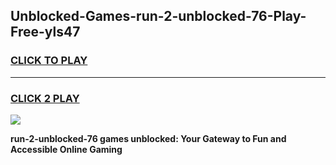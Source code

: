 
## Unblocked-Games-run-2-unblocked-76-Play-Free-yls47
<h3>
<a href="https://premium76.site?title=run-2-unblocked-76&ref=18A1">CLICK TO PLAY</a></h3>
<hr>

<h3>
<a href="https://premium76.site?title=run-2-unblocked-76&ref=18A1">CLICK 2 PLAY</a>
  
</h3>

<a href="https://premium76.site?title=run-2-unblocked-76&ref=18A1"><img src="https://clearcache.store/games.png"></a>


**run-2-unblocked-76 games unblocked: Your Gateway to Fun and Accessible Online Gaming**
